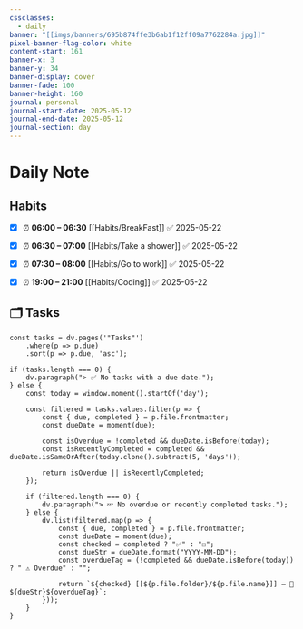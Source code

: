 ```yaml
---
cssclasses:
  - daily
banner: "[[imgs/banners/695b874ffe3b6ab1f12ff09a7762284a.jpg]]"
pixel-banner-flag-color: white
content-start: 161
banner-x: 3
banner-y: 34
banner-display: cover
banner-fade: 100
banner-height: 160
journal: personal
journal-start-date: 2025-05-12
journal-end-date: 2025-05-12
journal-section: day
---
```

# Daily Note

## Habits

- [x] ⏰ **06:00 – 06:30** [[Habits/BreakFast]] ✅ 2025-05-22
- [x] ⏰ **06:30 – 07:00** [[Habits/Take a shower]] ✅ 2025-05-22
- [x] ⏰ **07:30 – 08:00** [[Habits/Go to work]] ✅ 2025-05-22
- [x] ⏰ **19:00 – 21:00** [[Habits/Coding]] ✅ 2025-05-22


## 🗂️ Tasks

```dataviewjs
const tasks = dv.pages('"Tasks"')
    .where(p => p.due)
    .sort(p => p.due, 'asc');

if (tasks.length === 0) {
    dv.paragraph("> ✅ No tasks with a due date.");
} else {
    const today = window.moment().startOf('day');

    const filtered = tasks.values.filter(p => {
        const { due, completed } = p.file.frontmatter;
        const dueDate = moment(due);

        const isOverdue = !completed && dueDate.isBefore(today);
        const isRecentlyCompleted = completed && dueDate.isSameOrAfter(today.clone().subtract(5, 'days'));

        return isOverdue || isRecentlyCompleted;
    });

    if (filtered.length === 0) {
        dv.paragraph("> 💤 No overdue or recently completed tasks.");
    } else {
        dv.list(filtered.map(p => {
            const { due, completed } = p.file.frontmatter;
            const dueDate = moment(due);
            const checked = completed ? "✅" : "☐";
            const dueStr = dueDate.format("YYYY-MM-DD");
            const overdueTag = (!completed && dueDate.isBefore(today)) ? " ⚠️ Overdue" : "";

            return `${checked} [[${p.file.folder}/${p.file.name}]] — 📅 ${dueStr}${overdueTag}`;
        }));
    }
}

```
